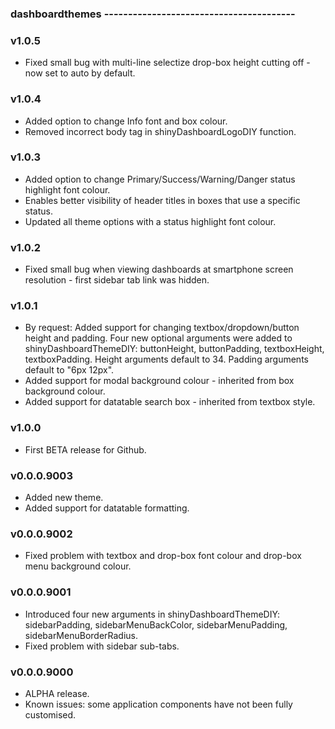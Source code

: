 ### dashboardthemes ----------------------------------------

### v1.0.5
* Fixed small bug with multi-line selectize drop-box height cutting off - now set to auto by default.


### v1.0.4
* Added option to change Info font and box colour.
* Removed incorrect body tag in shinyDashboardLogoDIY function.


### v1.0.3
* Added option to change Primary/Success/Warning/Danger status highlight font colour.
* Enables better visibility of header titles in boxes that use a specific status.
* Updated all theme options with a status highlight font colour.


### v1.0.2
* Fixed small bug when viewing dashboards at smartphone screen resolution - first sidebar tab link was hidden.


### v1.0.1
* By request: Added support for changing textbox/dropdown/button height and padding.
  Four new optional arguments were added to shinyDashboardThemeDIY: 
  buttonHeight, buttonPadding, textboxHeight, textboxPadding.
  Height arguments default to 34. Padding arguments default to "6px 12px".
* Added support for modal background colour - inherited from box background colour.
* Added support for datatable search box - inherited from textbox style.


### v1.0.0 
* First BETA release for Github.


### v0.0.0.9003
* Added new theme.
* Added support for datatable formatting.


### v0.0.0.9002
* Fixed problem with textbox and drop-box font colour and drop-box menu background colour.


### v0.0.0.9001
* Introduced four new arguments in shinyDashboardThemeDIY:
  sidebarPadding, sidebarMenuBackColor, sidebarMenuPadding, sidebarMenuBorderRadius.
* Fixed problem with sidebar sub-tabs.


### v0.0.0.9000
* ALPHA release.
* Known issues: some application components have not been fully customised.

